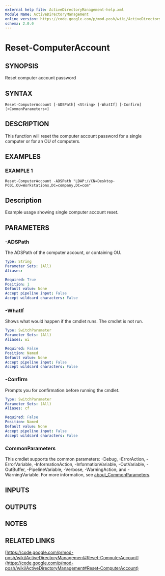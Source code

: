 ```yaml
---
external help file: ActiveDirectoryManagement-help.xml
Module Name: ActiveDirectoryManagement
online version: https://code.google.com/p/mod-posh/wiki/ActiveDirectoryManagement#Reset-ComputerAccount
schema: 2.0.0
---
```


# Reset-ComputerAccount

## SYNOPSIS
Reset computer account password

## SYNTAX

```
Reset-ComputerAccount [-ADSPath] <String> [-WhatIf] [-Confirm] [<CommonParameters>]
```

## DESCRIPTION
This function will reset the computer account password for a single computer
or for an OU of computers.

## EXAMPLES

### EXAMPLE 1
```
Reset-ComputerAccount -ADSPath "LDAP://CN=Desktop-PC01,OU=Workstations,DC=company,DC=com"
```

Description
-----------
Example usage showing single computer account reset.

## PARAMETERS

### -ADSPath
The ADSPath of the computer account, or containing OU.

```yaml
Type: String
Parameter Sets: (All)
Aliases:

Required: True
Position: 1
Default value: None
Accept pipeline input: False
Accept wildcard characters: False
```

### -WhatIf
Shows what would happen if the cmdlet runs.
The cmdlet is not run.

```yaml
Type: SwitchParameter
Parameter Sets: (All)
Aliases: wi

Required: False
Position: Named
Default value: None
Accept pipeline input: False
Accept wildcard characters: False
```

### -Confirm
Prompts you for confirmation before running the cmdlet.

```yaml
Type: SwitchParameter
Parameter Sets: (All)
Aliases: cf

Required: False
Position: Named
Default value: None
Accept pipeline input: False
Accept wildcard characters: False
```

### CommonParameters
This cmdlet supports the common parameters: -Debug, -ErrorAction, -ErrorVariable, -InformationAction, -InformationVariable, -OutVariable, -OutBuffer, -PipelineVariable, -Verbose, -WarningAction, and -WarningVariable. For more information, see [about_CommonParameters](http://go.microsoft.com/fwlink/?LinkID=113216).

## INPUTS

## OUTPUTS

## NOTES

## RELATED LINKS

[https://code.google.com/p/mod-posh/wiki/ActiveDirectoryManagement#Reset-ComputerAccount](https://code.google.com/p/mod-posh/wiki/ActiveDirectoryManagement#Reset-ComputerAccount)

